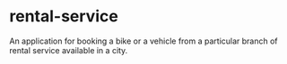 # rental-service
An application for booking a bike or a vehicle from a particular branch of rental service available in a city. 
